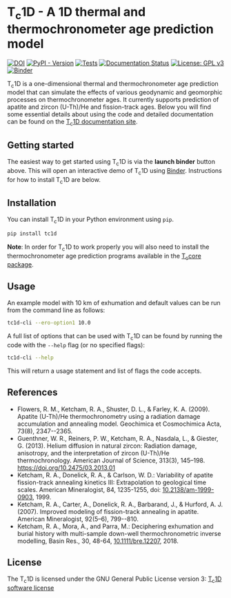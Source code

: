 # T<sub>c</sub>1D - A 1D thermal and thermochronometer age prediction model

[![DOI](https://zenodo.org/badge/314177994.svg)](https://zenodo.org/badge/latestdoi/314177994)
[![PyPI - Version](https://img.shields.io/pypi/v/tc1d)](https://pypi.org/project/tc1d/)
[![Tests](https://github.com/HUGG/TC1D/actions/workflows/run-tests.yml/badge.svg)](https://github.com/HUGG/TC1D/actions/workflows/run-tests.yml)
[![Documentation Status](https://readthedocs.org/projects/tc1d/badge/?version=latest)](https://tc1d.readthedocs.io/en/latest/?badge=latest)
[![License: GPL v3](https://img.shields.io/badge/License-GPLv3-blue.svg)](https://www.gnu.org/licenses/gpl-3.0)
[![Binder](https://mybinder.org/badge_logo.svg)](https://mybinder.org/v2/gh/HUGG/TC1D/HEAD?labpath=notebooks%2Fexplore_tc1d.ipynb)

T<sub>c</sub>1D is a one-dimensional thermal and thermochronometer age prediction model that can simulate the effects of various geodynamic and geomorphic processes on thermochronometer ages.
It currently supports prediction of apatite and zircon (U-Th)/He and fission-track ages.
Below you will find some essential details about using the code and detailed documentation can be found on the [T<sub>c</sub>1D documentation site](https://tc1d.readthedocs.io).

## Getting started

The easiest way to get started using T<sub>c</sub>1D is via the **launch binder** button above. This will open an interactive demo of T<sub>c</sub>1D using [Binder](https://mybinder.readthedocs.io/).
Instructions for how to install T<sub>c</sub>1D are below.

## Installation

You can install T<sub>c</sub>1D in your Python environment using `pip`.

```bash
pip install tc1d
```

**Note**: In order for T<sub>c</sub>1D to work properly you will also need to install the thermochronometer age prediction programs available in the [T<sub>c</sub>core package](https://github.com/HUGG/Tc_core/).

## Usage

An example model with 10 km of exhumation and default values can be run from the command line as follows:

```bash
tc1d-cli --ero-option1 10.0
```

A full list of options that can be used with T<sub>c</sub>1D can be found by running the code with the `--help` flag (or no specified flags):

```bash
tc1d-cli --help
```

This will return a usage statement and list of flags the code accepts.

## References

- Flowers, R. M., Ketcham, R. A., Shuster, D. L., & Farley, K. A. (2009). Apatite (U-Th)/He thermochronometry using a radiation damage accumulation and annealing model. Geochimica et Cosmochimica Acta, 73(8), 2347--2365.
- Guenthner, W. R., Reiners, P. W., Ketcham, R. A., Nasdala, L., & Giester, G. (2013). Helium diffusion in natural zircon: Radiation damage, anisotropy, and the interpretation of zircon (U-Th)/He thermochronology. American Journal of Science, 313(3), 145–198. https://doi.org/10.2475/03.2013.01
- Ketcham, R. A., Donelick, R. A., & Carlson, W. D.: Variability of apatite fission-track annealing kinetics III: Extrapolation to geological time scales. American Mineralogist, 84, 1235-1255, doi: [10.2138/am-1999-0903](https://doi.org/10.2138/am-1999-0903), 1999.
- Ketcham, R. A., Carter, A., Donelick, R. A., Barbarand, J., & Hurford, A. J. (2007). Improved modeling of fission-track annealing in apatite. American Mineralogist, 92(5–6), 799--810.
- Ketcham, R. A., Mora, A., and Parra, M.: Deciphering exhumation and burial history with multi-sample down-well thermochronometric inverse modelling, Basin Res., 30, 48-64, [10.1111/bre.12207](https://doi.org/10.1111/bre.12207), 2018.

## License

The T<sub>c</sub>1D is licensed under the GNU General Public License version 3: [T<sub>c</sub>1D software license](LICENSE)
